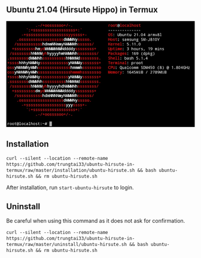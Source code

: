 ## Ubuntu 21.04 (Hirsute Hippo) in Termux
![image](image/ubuntu-hirsute.png)
## Installation
```
curl --silent --location --remote-name https://github.com/trungtai33/ubuntu-hirsute-in-termux/raw/master/installation/ubuntu-hirsute.sh && bash ubuntu-hirsute.sh && rm ubuntu-hirsute.sh
```
After installation, run ```start-ubuntu-hirsute``` to login.
## Uninstall
Be careful when using this command as it does not ask for confirmation.
```
curl --silent --location --remote-name https://github.com/trungtai33/ubuntu-hirsute-in-termux/raw/master/uninstall/ubuntu-hirsute.sh && bash ubuntu-hirsute.sh && rm ubuntu-hirsute.sh
```
